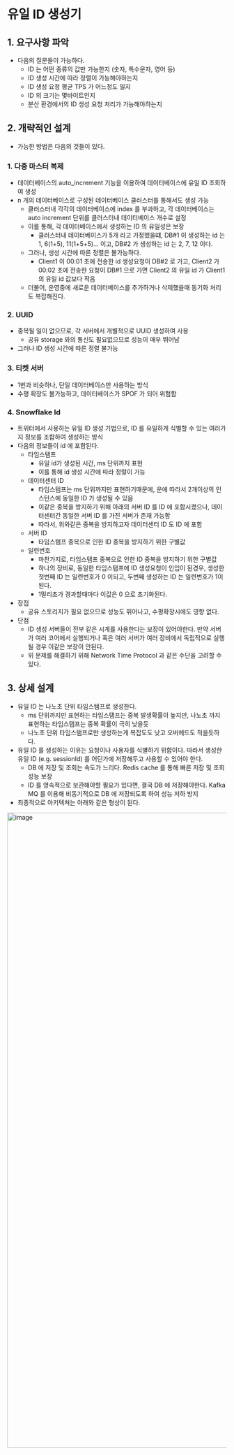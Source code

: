 # 유일 ID 생성기
## 1. 요구사항 파악
* 다음의 질문들이 가능하다.
    * ID 는 어떤 종류의 값만 가능한지 (숫자, 특수문자, 영어 등)
    * ID 생성 시간에 따라 정렬이 가능해야하는지
    * ID 생성 요청 평균 TPS 가 어느정도 일지
    * ID 의 크기는 몇바이트인지
    * 분산 환경에서의 ID 생성 요청 처리가 가능해야하는지

## 2. 개략적인 설계
* 가능한 방법은 다음의 것들이 있다.

### 1. 다중 마스터 복제
* 데이터베이스의 auto_increment 기능을 이용하여 데이터베이스에 유일 ID 조회하여 생성
* n 개의 데이터베이스로 구성된 데이터베이스 클러스터를 통해서도 생성 가능
  * 클러스터내 각각의 데이터베이스에 index 를 부과하고, 각 데이터베이스는 auto increment 단위를 클러스터내 데이터베이스 개수로 설정
  * 이를 통해, 각 데이터베이스에서 생성하는 ID 의 유일성은 보장
    * 클러스터내 데이터베이스가 5개 라고 가정했을떄, DB#1 이 생성하는 id 는 1, 6(1+5), 11(1+5+5)... 이고, DB#2 가 생성하는 id 는 2, 7, 12 이다.
  * 그러나, 생성 시간에 따른 정렬은 불가능하다.
    * Client1 이 00:01 초에 전송한 id 생성요청이 DB#2 로 가고, Client2 가 00:02 초에 전송한 요청이 DB#1 으로 가면 Client2 의 유일 id 가 Client1 의 유일 id 값보다 작음
  * 더불어, 운영중에 새로운 데이터베이스를 추가하거나 삭제했을때 동기화 처리도 복잡해진다.

### 2. UUID
* 중복될 일이 없으므로, 각 서버에서 개별적으로 UUID 생성하여 사용
  * 공유 storage 와의 통신도 필요없으므로 성능이 매우 뛰어남
* 그러나 ID 생성 시간에 따른 정렬 불가능

### 3. 티켓 서버
* 1번과 비슷하나, 단일 데이터베이스만 사용하는 방식
* 수평 확장도 불가능하고, 데이터베이스가 SPOF 가 되어 위험함

### 4. Snowflake Id
* 트위터에서 사용하는 유일 ID 생성 기법으로, ID 를 유일하게 식별할 수 있는 여러가지 정보를 조합하여 생성하는 방식
* 다음의 정보들이 id 에 포함된다.
  * 타임스탬프
    * 유일 id가 생성된 시간, ms 단위까지 표현
    * 이를 통해 id 생성 시간에 따라 정렬이 가능
  * 데이터센터 ID
    * 타임스탬프는 ms 단위까지만 표현하기때문에, 운에 따라서 2개이상의 인스턴스에 동일한 ID 가 생성될 수 있음
    * 이같은 중복을 방지하기 위해 아래의 서버 ID 를 ID 에 포함시켰으나, 데이터센터간 동일한 서버 ID 를 가진 서버가 존재 가능함
    * 따라서, 위와같은 중복을 방지하고자 데이터센터 ID 도 ID 에 포함
  * 서버 ID
    * 타임스탬프 중복으로 인한 ID 중복을 방지하기 위한 구별값
  * 일련번호
    * 마찬가지로, 타임스탬프 중복으로 인한 ID 중복을 방지하기 위한 구별값
    * 하나의 장비로, 동일한 타임스탬프에 ID 생성요청이 인입이 된경우, 생성한 첫번째 ID 는 일련번호가 0 이되고, 두번째 생성하는 ID 는 일련번호가 1이 된다.
    * 1밀리초가 경과할때마다 이값은 0 으로 초기화된다.
* 장점
  * 공유 스토리지가 필요 없으므로 성능도 뛰어나고, 수평확장시에도 영향 없다.
* 단점
  * ID 생성 서버들이 전부 같은 시계를 사용한다는 보장이 있어야한다. 만약 서버가 여러 코어에서 실행되거나 혹은 여러 서버가 여러 장비에서 독립적으로 실행될 경우 이같은 보장이 안된다.
  * 위 문제를 해결하기 위해 Network Time Protocol 과 같은 수단을 고려할 수 있다.

## 3. 상세 설계
* 유일 ID 는 나노초 단위 타임스탬프로 생성한다.
  * ms 단위까지만 표현하는 타임스탬프는 중복 발생확률이 높지만, 나노초 까지 표현하는 타임스탬프는 중복 확률이 극히 낮을듯
  * 나노초 단위 타임스탬프로만 생성하는게 복잡도도 낮고 오버헤드도 적을듯하다.
* 유일 ID 를 생성하는 이유는 요청이나 사용자를 식별하기 위함이다. 따라서 생성한 유일 ID (e.g. sessionId) 를 어딘가에 저장해두고 사용할 수 있어야 한다.
  * DB 에 저장 및 조회는 속도가 느리다. Redis cache 를 통해 빠른 저장 및 조회 성능 보장
  * ID 를 영속적으로 보관해야할 필요가 있다면, 결국 DB 에 저장해야한다. Kafka MQ 를 이용해 비동기적으로 DB 에 저장되도록 하여 성능 저하 방지
* 최종적으로 아키텍쳐는 아래와 같은 형상이 된다.

<img width="1454" alt="image" src="https://github.com/JisooOh94/study/assets/48702893/5c36c836-72b4-4dc5-b1fd-f69a74aa0bb9">



